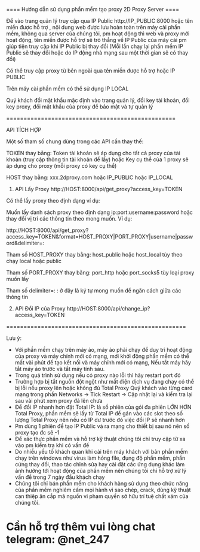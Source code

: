 ==== Hướng dẫn sử dụng phần mềm tạo proxy 2D Proxy Server ====

Để vào trang quản lý truy cập qua IP Public http://IP_PUBLIC:8000 hoặc tên miền được hỗ trợ , nội dung web được lưu hoàn toàn trên máy cài phần mềm, không qua server của chúng tôi, pm hoạt động thì web và proxy mới hoạt động, tên miền được hỗ trợ sẽ trỏ thẳng về IP Public của máy cài pm giúp tiện truy cập khi IP Public bị thay đổi (Mỗi lần chạy lại phần mềm IP Public sẽ thay đổi hoặc do IP động nhà mạng sau một thời gian sẽ có thay đổi)

Có thể truy cập proxy từ bên ngoài qua tên miền được hỗ trợ hoặc IP PUBLIC

Trên máy cài phần mềm có thể sử dụng IP LOCAL

Quý khách đổi mật khẩu mặc định vào trang quản lý, đổi key tài khoản, đổi key proxy, đổi mật khẩu của proxy để bảo mật và tự quản lý

=================================================

API TÍCH HỢP

Một số tham số chung dùng trong các API cần thay thế:

TOKEN thay bằng: Token tài khoản sẽ áp dụng cho tất cả proxy của tài khoản (truy cập thông tin tài khoản để lấy) hoặc 
Key cụ thể của 1 proxy sẽ áp dụng cho proxy (mỗi proxy có key cụ thể)

HOST thay bằng: xxx.2dproxy.com hoặc IP_PUBLIC hoặc IP_LOCAL

1. API Lấy Proxy
http://HOST:8000/api/get_proxy?access_key=TOKEN

Có thể lấy proxy theo định dạng ví dụ:

Muốn lấy danh sách proxy theo định dạng ip:port:username:password hoặc thay đổi vị trí các thông tin theo mong muốn. Ví dụ:

http://HOST:8000/api/get_proxy?access_key=TOKEN&format=HOST_PROXY|PORT_PROXY|username|password&delimiter=:

Tham số HOST_PROXY thay bằng: host_public hoặc host_local tùy theo chạy local hoặc public

Tham số PORT_PROXY thay bằng: port_http hoặc port_socks5 tùy loại proxy muốn lấy

Tham số delimiter=:  : ở đây là ký tự mong muốn để ngăn cách giữa các thông tin

2. API Đổi IP của Proxy
http://HOST:8000/api/change_ip?access_key=TOKEN

====================================================

Lưu ý: 
- Với phần mềm chạy trên máy ảo, máy ảo phải chạy để duy trì hoạt động của proxy và máy chính mới có mạng, mới khởi động phần mềm có thể mất vài phút để tạo kết nối và máy chính mới có mạng, Nếu tắt máy hãy tắt máy ảo trước và tắt máy tính sau.
- Trong quá trình sử dụng nếu có proxy nào lỗi thì hãy restart port đó
- Trường hợp bị tắt nguồn đột ngột như mất điện dịch vụ đang chạy có thể bị lỗi nếu proxy lên hoặc không đủ Total Proxy Quý khách vào từng card mạng trong phần Networks -> Tick Restart -> Cập nhật lại và kiểm tra lại sau vài phút xem proxy đã lên chưa
- Để đổi IP nhanh hơn đặt Total IP: là số phiên của gói đa phiên LỚN HƠN Total Proxy, phần mềm sẽ lấy từ Total IP để gán vào các slot theo số lượng Total Proxy nên nếu có IP dư trước đó việc đổi IP sẽ nhanh hơn
- Pm dùng 1 phiên để tạo IP Public và ra mạng cho thiết bị sau nó nên số proxy tạo đc sẽ -1
- Để xác thực phần mềm và hỗ trợ kỹ thuật chúng tôi chỉ truy cập từ xa vào pm kiểm tra khi có vấn đề
- Do nhiều yếu tố khách quan khi cài trên máy khách với bản phần mềm chạy trên windows như virus làm hỏng file, đụng độ phần mềm, phần cứng thay đổi, thao tác chỉnh sửa hay cài đặt các ứng dụng khác làm ảnh hưởng tới hoạt động của phần mềm nên chúng tôi chỉ hỗ trợ xử lý vấn đề trong 7 ngày đầu khách chạy
- Chúng tôi chỉ bán phần mềm cho khách hàng sử dụng theo chức năng của phần mềm nghiêm cấm mọi hành vi sao chép, crack, dùng kỹ thuật can thiệp ăn cắp mã nguồn vi phạm quyền sở hữu trí tuệ chất xám của chúng tôi.
  
# Cần hỗ trợ thêm vui lòng chat telegram: @net_247
